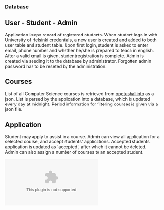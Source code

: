 ### Database
## User - Student - Admin
Application keeps record of registered students. When student logs in with University of Helsinki credentials, a new user is created
and added to both user table and student table. Upon first login, student is asked to enter email, phone number and whether he/she
is prepared to teach in english. After a valid email is given, studentregistration is complete. Admin is created via seeding it to the
database by administrator. Forgotten admin password has to be reseted by the administration. 

## Courses
List of all Computer Science courses is retrieved from [opetushallinto](https://opetushallinto.cs.helsinki.fi/organizations/500-K005/filtered_courses.json)
as a json. List is parsed by the application into a database, which is updated every day at midnight. Period information for filtering
courses is given via a json file.

## Application
Student may apply to assist in a course. Admin can view all application for a selected course, and accept students' applications.
Accepted students application is updated as 'accepted', after which it cannot be deleted. Admin can also assign a number of courses to
an accepted student.

![model](https://github.com/TKT-ohjaajarekisteri/TKT-ohjaajarekisteri-front/blob/master/documentation/database%20model.pptx)
